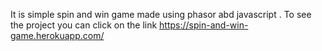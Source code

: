 It is simple spin and win game made using phasor abd javascript . To see the project you can click on the link 
https://spin-and-win-game.herokuapp.com/
